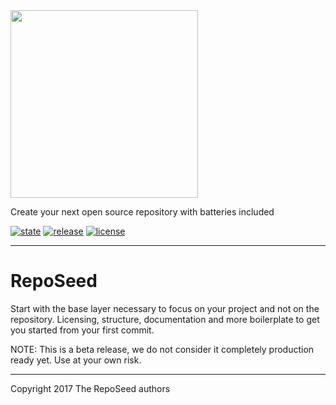 <img src="https://github.com/okkur/reposeed/blob/master/docs/img/logo.svg" width="300">

Create your next open source repository with batteries included

[![state](https://img.shields.io/badge/state-beta-blue.svg)]() [![release](https://img.shields.io/github/release/okkur/reposeed.svg)](https://github.com/okkur/reposeed/releases) [![license](https://img.shields.io/github/license/okkur/reposeed.svg)](LICENSE) 

----

# RepoSeed
Start with the base layer necessary to focus on your project and not on the repository.
Licensing, structure, documentation and more boilerplate to get you started from your first commit.


NOTE: This is a beta release, we do not consider it completely production ready yet. Use at your own risk.


----

Copyright 2017 The RepoSeed authors
